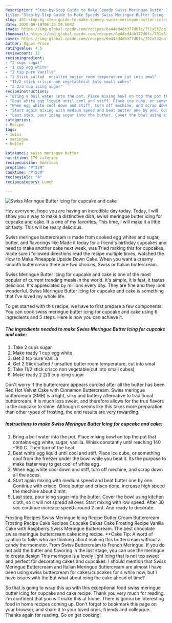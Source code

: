 ```yaml
---
description: "Step-by-Step Guide to Make Speedy Swiss Meringue Butter Icing for cupcake and cake"
title: "Step-by-Step Guide to Make Speedy Swiss Meringue Butter Icing for cupcake and cake"
slug: 451-step-by-step-guide-to-make-speedy-swiss-meringue-butter-icing-for-cupcake-and-cake
date: 2020-09-10T06:39:20.504Z
image: https://img-global.cpcdn.com/recipes/6e44ed4db377d0fc/751x532cq70/swiss-meringue-butter-icing-for-cupcake-and-cake-recipe-main-photo.jpg
thumbnail: https://img-global.cpcdn.com/recipes/6e44ed4db377d0fc/751x532cq70/swiss-meringue-butter-icing-for-cupcake-and-cake-recipe-main-photo.jpg
cover: https://img-global.cpcdn.com/recipes/6e44ed4db377d0fc/751x532cq70/swiss-meringue-butter-icing-for-cupcake-and-cake-recipe-main-photo.jpg
author: Agnes Price
ratingvalue: 4.5
reviewcount: 12
recipeingredient:
- "2 cups sugar"
- "1 cup egg white"
- "2 tsp pure Vanilla"
- "2 Stick salted  unsalted butter room temperature cut into smal"
- "11/2 stick crisco non vegetablecut into small cubes"
- "2 2/3 cup icing sugar"
recipeinstructions:
- "Bring a boil water into the pot. Place mixing bowl on top the pot that contains egg white, sugar, vanilla. Whisk constantly until reaching 140 -160 C. Then turn of the heat."
- "Beat white egg liquid until cool and stiff. Place ice cube, or something cool from the freezer under the bowl while you beat it. Its the purpose to make faster way to get cool of white egg."
- "When egg white cool down and stiff, turn off mechine, and scrap down all the acces."
- "Start again mixing with medium speed and beat butter one by one. Continue with crisco. Once butter and crisco done, increase high speed the mechine about 2 mnt."
- "Last step, pour icing sugar into the butter. Cover the bowl using kitchen cloth, so it will not spread all over. Start mixing with low speed. After 30 sec continue increace speed around 2 mnt. And ready to decorate."
categories:
- Recipe
tags:
- swiss
- meringue
- butter

katakunci: swiss meringue butter 
nutrition: 179 calories
recipecuisine: American
preptime: "PT32M"
cooktime: "PT53M"
recipeyield: "4"
recipecategory: Lunch

---
```



![Swiss Meringue Butter Icing for cupcake and cake](https://img-global.cpcdn.com/recipes/6e44ed4db377d0fc/751x532cq70/swiss-meringue-butter-icing-for-cupcake-and-cake-recipe-main-photo.jpg)

Hey everyone, hope you are having an incredible day today. Today, I will show you a way to make a distinctive dish, swiss meringue butter icing for cupcake and cake. It is one of my favorites. This time, I will make it a little bit tasty. This will be really delicious.

Swiss meringue buttercream is made from cooked egg whites and sugar, butter, and flavorings like Made it today for a friend&#39;s birthday cupcakes and need to make another cake next week, was Tried making this for cupcakes, made sure i followed directions read the recipe multiple times, watched the. How to Make Pineapple Upside Down Cake. When you want a creamy smooth buttercream there are two choices, Swiss or Italian buttercream.

Swiss Meringue Butter Icing for cupcake and cake is one of the most popular of current trending meals in the world. It's simple, it is fast, it tastes delicious. It's appreciated by millions every day. They are fine and they look wonderful. Swiss Meringue Butter Icing for cupcake and cake is something that I've loved my whole life.


To get started with this recipe, we have to first prepare a few components. You can cook swiss meringue butter icing for cupcake and cake using 6 ingredients and 5 steps. Here is how you can achieve it.

<!--inarticleads1-->

##### The ingredients needed to make Swiss Meringue Butter Icing for cupcake and cake:

1. Take 2 cups sugar
1. Make ready 1 cup egg white
1. Get 2 tsp pure Vanilla
1. Get 2 Stick salted / unsalted butter room temperature, cut into smal
1. Take 11/2 stick crisco non vegetable(cut into small cubes)
1. Make ready 2 2/3 cup icing sugar


Don&#39;t worry if the buttercream appears curdled after all the butter has been Red Hot Velvet Cake with Cinnamon Buttercream. Swiss meringue buttercream (SMB) is a light, silky and buttery alternative to traditional buttercream. It is much less sweet, and therefore allows for the true flavors in the cupcake to shine. Although it seems like this takes more preparation than other types of frosting, the end results are very rewarding. 

<!--inarticleads2-->

##### Instructions to make Swiss Meringue Butter Icing for cupcake and cake:

1. Bring a boil water into the pot. Place mixing bowl on top the pot that contains egg white, sugar, vanilla. Whisk constantly until reaching 140 -160 C. Then turn of the heat.
1. Beat white egg liquid until cool and stiff. Place ice cube, or something cool from the freezer under the bowl while you beat it. Its the purpose to make faster way to get cool of white egg.
1. When egg white cool down and stiff, turn off mechine, and scrap down all the acces.
1. Start again mixing with medium speed and beat butter one by one. Continue with crisco. Once butter and crisco done, increase high speed the mechine about 2 mnt.
1. Last step, pour icing sugar into the butter. Cover the bowl using kitchen cloth, so it will not spread all over. Start mixing with low speed. After 30 sec continue increace speed around 2 mnt. And ready to decorate.


Frosting Recipes Swiss Meringue Icing Recipe Butter Cream Buttercream Frosting Recipe Cake Recipes Cupcake Cakes Cake Frosting Recipe Vanilla Cake with Raspberry Swiss Meringue Buttercream. The best chocolate swiss meringue buttercream cake icing recipe. **Cake Tip: A word of caution to folks who are thinking about making this buttercream without a candy thermometer. From Swiss Buttercream to French Meringue. If you do not add the butter and flavoring in the last stage, you can use the meringue to create design This meringue is a lovely light icing that is not too sweet and perfect for decorating cakes and cupcakes. I should mention that Swiss Meringue Buttercream and Italian Meringue Buttercream are almost I have been using swiss buttercream for cakes/cupcakes for a while now, but I have issues with the But what about icing the cake ahead of time? 

So that is going to wrap this up with this exceptional food swiss meringue butter icing for cupcake and cake recipe. Thank you very much for reading. I'm confident that you will make this at home. There is gonna be interesting food in home recipes coming up. Don't forget to bookmark this page on your browser, and share it to your loved ones, friends and colleague. Thanks again for reading. Go on get cooking!
